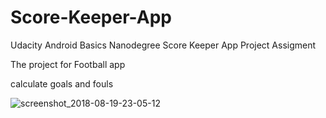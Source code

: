 # Score-Keeper-App
Udacity Android Basics Nanodegree Score Keeper App Project Assigment

The project for Football app 

calculate goals and fouls

![screenshot_2018-08-19-23-05-12](https://user-images.githubusercontent.com/25937925/44316480-2ae58000-a42c-11e8-8805-311374e32e5c.png)
